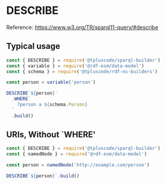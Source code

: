 # DESCRIBE

Reference: https://www.w3.org/TR/sparql11-query/#describe

## Typical usage

<run-kit>

```js
const { DESCRIBE } = require('@tpluscode/sparql-builder')
const { variable } = require('@rdf-esm/data-model')
const { schema } = require('@tpluscode/rdf-ns-builders')

const person = variable('person')

DESCRIBE`${person}`
  .WHERE`
    ?person a ${schema.Person}
  `
  .build()
```

</run-kit>

## URIs, Without `WHERE'

<run-kit>

```js
const { DESCRIBE } = require('@tpluscode/sparql-builder')
const { namedNode } = require('@rdf-esm/data-model')

const person = namedNode('http://example.com/person')

DESCRIBE`${person}`.build()
```

</run-kit>
